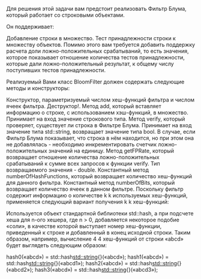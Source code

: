 Для решения этой задачи вам предстоит реализовать Фильтр Блума, который работает со строковыми объектами.

Он поддерживает:

Добавление строки в множество.
Тест принадлежности строки к множеству объектов.
Помимо этого вам требуется добавить поддержку расчета доли ложно-положительных срабатываний, то есть значения, которое показывает отношение количества тестов принадлежности, которые дали ложно-положительный результат, к общему числу поступивших тестов принадлежности.

Реализуемый Вами класс BloomFilter должен содержать следующие методы и конструкторы:

Конструктор, параметризуемый числом хеш-функций фильтра и числом ячеек фильтра.
Деструктор!.
Метод add, который вставляет информацию о строке, с использованием хэш-функций, в множество. Принимает на вход значение строкового типа.
Метод verify, который проверяет, существует ли строка в Фильтре Блума. Принимает на вход значение типа std::string, возвращает значение типа bool. В случае, если Фильтр Блума показывает, что строка в нём находится, но при этом она не добавлялась - необходимо инкрементировать счетчик ложно-положительных значений на единицу.
Метод getFPRate, который возвращает отношение количества ложно-положительных срабатываний к сумме всех запросов к функции verify. Тип возвращаемого значения - double.
Константный метод numberOfHashFunctions, который возвращает количество хеш-функций для данного фильтра.
Константный метод numberOfBits, который возвращает количество ячеек в данном фильтре.
Поскольку фильтр содержит информацию о количестве
k
k используемых хеш-функций, применяется следующий вариант получения
k
k хеш-функций:

Используется объект стандартной библиотеки std::hash, а при подсчете хеша для n-ого хешера, где n > 0, добавляется некоторое подобие «соли», в качестве которой выступает номер хеш-функции, приведенный к строке и добавленный в конец исходной строки. Таким образом, например, вычисление
4
4 хеш-функций от строки «abcd» будет выглядеть следующим образом:

hash0(«abcd») = std::hash<std::string>{}(«abcd»);
hash1(«abcd») = std::hash<std::string>{}(«abcd1»);
hash2(«abcd») = std::hash<std::string>{}(«abcd2»);
hash3(«abcd») = std::hash<std::string>{}(«abcd3»);